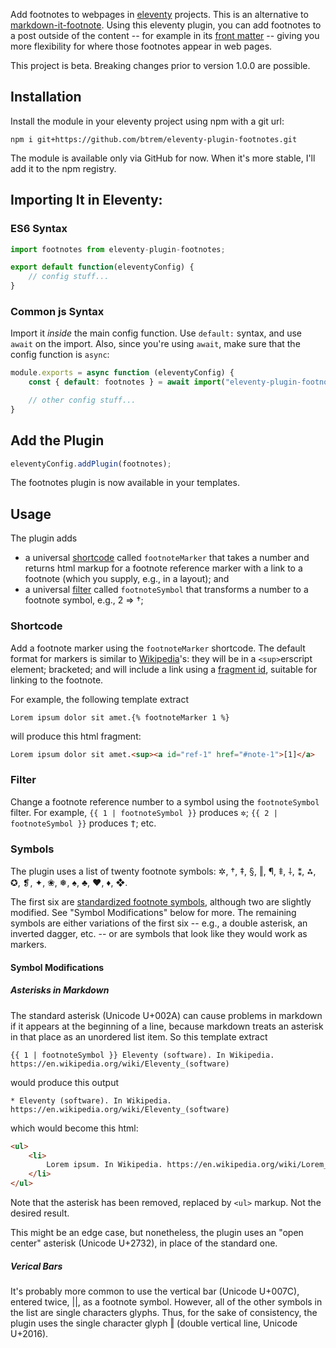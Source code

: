 Add footnotes to webpages in
[eleventy](https://www.11ty.dev/)
projects.
This is an alternative to
[markdown-it-footnote](https://www.npmjs.com/package/markdown-it-footnote).
Using this eleventy plugin, you can add footnotes to
a post outside of the content -- for example in its
[front matter](https://www.11ty.dev/docs/data-frontmatter/) --
giving you more flexibility for where those footnotes appear in web pages.

This project is beta.
Breaking changes prior to version 1.0.0 are possible.


## Installation

Install the module in your eleventy project using
npm with a git url:

`npm i git+https://github.com/btrem/eleventy-plugin-footnotes.git`

<aside>

The module is available only via GitHub for now.
When it's more stable, I'll add it to the npm registry.

</aside>

## Importing It in Eleventy:

### ES6 Syntax

```js
import footnotes from eleventy-plugin-footnotes;

export default function(eleventyConfig) {
    // config stuff...
}
```

### Common js Syntax

Import it _inside_ the main config function.
Use `default:` syntax, and use `await` on the import.
Also, since you're using `await`, make sure that the
config function is `async`:

```js
module.exports = async function (eleventyConfig) {
    const { default: footnotes } = await import("eleventy-plugin-footnotes");

    // other config stuff...
}
```

## Add the Plugin

```js
eleventyConfig.addPlugin(footnotes);
```

The footnotes plugin is now available in your
templates.


## Usage

The plugin adds

- a universal
[shortcode](https://www.11ty.dev/docs/shortcodes/)
called `footnoteMarker` that takes a number and returns
html markup for a footnote reference marker with a link to
a footnote (which you supply, e.g., in a layout); and
- a universal
[filter](https://www.11ty.dev/docs/filters/)
called `footnoteSymbol` that transforms a number to a
footnote symbol, e.g., 2 => †;

### Shortcode

Add a footnote marker using the `footnoteMarker` shortcode.
The default format for markers is similar to
[Wikipedia](https://www.wikipedia.org/)'s:
they will be in a `<sup>`erscript element;
bracketed; and will include a link using a
[fragment id](https://developer.mozilla.org/en-US/docs/Web/URI/Reference/Fragment),
suitable for linking to the footnote.

For example, the following template extract

```
Lorem ipsum dolor sit amet.{% footnoteMarker 1 %}
```

will produce this html fragment:

```html
Lorem ipsum dolor sit amet.<sup><a id="ref-1" href="#note-1">[1]</a>
```


### Filter

Change a footnote reference number to a symbol using
the `footnoteSymbol` filter. For example,
`{{ 1 | footnoteSymbol }}` produces
<samp>✲</samp>; `{{ 2 | footnoteSymbol }}` produces
<samp>†</samp>; etc.

### Symbols

The plugin uses a list of twenty footnote symbols:
✲, †, ‡, §, ‖, ¶, ⹋, ⸸, ⁑, ⁂, ✪, ❡, ✦, ❀, ❅, ♠, ♣, ♥, ♦, ❖.

The first six are
[standardized footnote symbols](https://en.wikipedia.org/wiki/Note_(typography)#Numbering_and_symbols),
although two are slightly modified.
See "Symbol Modifications" below for more.
The remaining symbols are either variations of the first six --
e.g., a double asterisk, an inverted dagger, etc. -- or
are symbols that look like they would work as markers.

#### Symbol Modifications

##### Asterisks in Markdown

The standard asterisk (Unicode U+002A) can cause problems in markdown
if it appears at the beginning of a line, because markdown treats an
asterisk in that place as an unordered list item.
So this template extract

```
{{ 1 | footnoteSymbol }} Eleventy (software). In Wikipedia.
https://en.wikipedia.org/wiki/Eleventy_(software)
```

would produce this output


```
* Eleventy (software). In Wikipedia. https://en.wikipedia.org/wiki/Eleventy_(software)
```

which would become this html:

```html
<ul>
    <li>
        Lorem ipsum. In Wikipedia. https://en.wikipedia.org/wiki/Lorem_ipsum
    </li>
</ul>
```

Note that the asterisk has been removed, replaced by `<ul>` markup.
Not the desired result.

This might be an edge case, but nonetheless, the plugin uses
an "open center" asterisk (Unicode U+2732), in place of the standard one.

##### Verical Bars

It's probably more common to use the vertical bar
(Unicode U+007C), entered twice, ||, as a footnote symbol.
However, all of the other symbols in the list are single
characters glyphs.
Thus, for the sake of consistency, the plugin uses the single
character glyph ‖ (double vertical line, Unicode U+2016).
